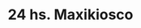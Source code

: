 ---
title: "24 hs. Maxikiosco"
url: /ciudad-autonoma-de-buenos-aires/24-hs-maxikiosco/
shop: comodidad
---